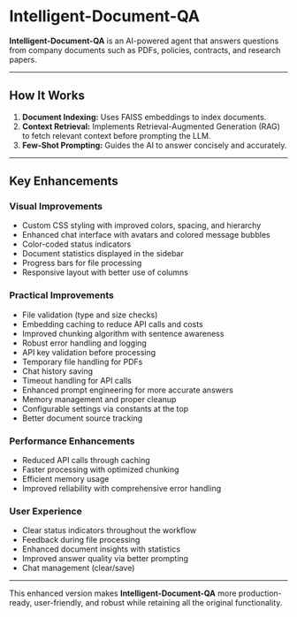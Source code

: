 # Intelligent-Document-QA

**Intelligent-Document-QA** is an AI-powered agent that answers questions from company documents such as PDFs, policies, contracts, and research papers.

---

## How It Works

1. **Document Indexing:** Uses FAISS embeddings to index documents.  
2. **Context Retrieval:** Implements Retrieval-Augmented Generation (RAG) to fetch relevant context before prompting the LLM.  
3. **Few-Shot Prompting:** Guides the AI to answer concisely and accurately.  

---

## Key Enhancements

### Visual Improvements
- Custom CSS styling with improved colors, spacing, and hierarchy  
- Enhanced chat interface with avatars and colored message bubbles  
- Color-coded status indicators  
- Document statistics displayed in the sidebar  
- Progress bars for file processing  
- Responsive layout with better use of columns  

### Practical Improvements
- File validation (type and size checks)  
- Embedding caching to reduce API calls and costs  
- Improved chunking algorithm with sentence awareness  
- Robust error handling and logging  
- API key validation before processing  
- Temporary file handling for PDFs  
- Chat history saving  
- Timeout handling for API calls  
- Enhanced prompt engineering for more accurate answers  
- Memory management and proper cleanup  
- Configurable settings via constants at the top  
- Better document source tracking  

### Performance Enhancements
- Reduced API calls through caching  
- Faster processing with optimized chunking  
- Efficient memory usage  
- Improved reliability with comprehensive error handling  

### User Experience
- Clear status indicators throughout the workflow  
- Feedback during file processing  
- Enhanced document insights with statistics  
- Improved answer quality via better prompting  
- Chat management (clear/save)  

---

This enhanced version makes **Intelligent-Document-QA** more production-ready, user-friendly, and robust while retaining all the original functionality.
